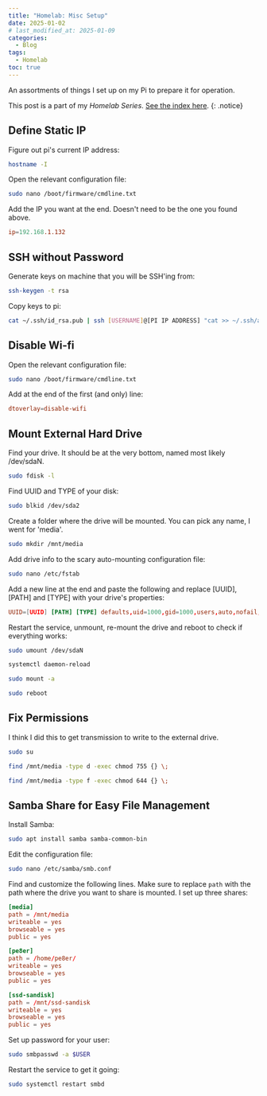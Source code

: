 ```yaml
---
title: "Homelab: Misc Setup"
date: 2025-01-02
# last_modified_at: 2025-01-09
categories:
  - Blog
tags:
  - Homelab
toc: true
---
```


An assortments of things I set up on my Pi to prepare it for operation.

<!--more-->

This post is a part of my *Homelab Series*. [See the index here](/Homelab-Introduction).
{: .notice}


## Define Static IP

Figure out pi's current IP address:

```bash
hostname -I
```

Open the relevant configuration file:

```bash
sudo nano /boot/firmware/cmdline.txt
```

Add the IP you want at the end. Doesn't need to be the one you found above.

```conf
ip=192.168.1.132
```

## SSH without Password

Generate keys on machine that you will be SSH'ing from:

```bash
ssh-keygen -t rsa
```

Copy keys to pi:

```bash
cat ~/.ssh/id_rsa.pub | ssh [USERNAME]@[PI IP ADDRESS] "cat >> ~/.ssh/authorized_keys"
```


## Disable Wi-fi

Open the relevant configuration file:

```bash
sudo nano /boot/firmware/cmdline.txt
```

Add at the end of the first (and only) line:

```conf
dtoverlay=disable-wifi
```

## Mount External Hard Drive

Find your drive. It should be at the very bottom, named most likely /dev/sdaN.
```bash
sudo fdisk -l
```
Find UUID and TYPE of your disk:
```bash
sudo blkid /dev/sda2
```
Create a folder where the drive will be mounted. You can pick any name, I went for 'media'.
```bash
sudo mkdir /mnt/media
```
Add drive info to the scary auto-mounting configuration file:
```bash
sudo nano /etc/fstab
```

Add a new line at the end and paste the following and replace [UUID], [PATH] and [TYPE] with your drive's properties:

```conf
UUID=[UUID] [PATH] [TYPE] defaults,uid=1000,gid=1000,users,auto,nofail,noatime 0 0
```
Restart the service, unmount, re-mount the drive and reboot to check if everything works:

```bash
sudo umount /dev/sdaN
```

```bash
systemctl daemon-reload
```

```bash
sudo mount -a
```

```bash
sudo reboot
```

## Fix Permissions

I think I did this to get transmission to write to the external drive.

```bash
sudo su
```
```bash
find /mnt/media -type d -exec chmod 755 {} \;
```
```bash
find /mnt/media -type f -exec chmod 644 {} \;
```

## Samba Share for Easy File Management

Install Samba:

```bash
sudo apt install samba samba-common-bin
```

Edit the configuration file:

```bash
sudo nano /etc/samba/smb.conf
```

Find and customize the following lines. Make sure to replace `path` with the path where the drive you want to share is mounted. I set up three shares:

```conf
[media]
path = /mnt/media
writeable = yes
browseable = yes
public = yes

[pe8er]
path = /home/pe8er/
writeable = yes
browseable = yes
public = yes

[ssd-sandisk]
path = /mnt/ssd-sandisk
writeable = yes
browseable = yes
public = yes
```

Set up password for your user:

```bash
sudo smbpasswd -a $USER
```

Restart the service to get it going:

```bash
sudo systemctl restart smbd
```